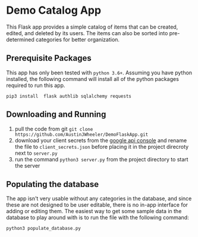# Demo Catalog App
This Flask app provides a simple catalog of items that can be created, edited, and deleted by its users. The items can also be sorted into pre-determined categories for better organization.

## Prerequisite Packages
This app has only been tested with `python 3.6+`. Assuming you have python installed, the following command will install all of the python packages required to run this app.
```
pip3 install  flask authlib sqlalchemy requests
```

## Downloading and Running
1) pull the code from git `git clone https://github.com/AustinJWheeler/DemoFlaskApp.git`
2) download your client secrets from the [google api console](https://console.developers.google.com/apis/credentials) and rename the file to `client_secrets.json` before placing it in the project direcroty next to `server.py`
3) run the command `python3 server.py` from the project directory to start the server

## Populating the database
The app isn't very usable without any categories in the database, and since these are not designed to be user editable, there is no in-app interface for adding or editing them. The easiest way to get some sample data in the database to play around with is to run the file with the following command:
```
python3 populate_database.py
```
